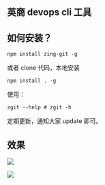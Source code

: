 ## 英商 devops cli 工具     


 
## 如何安装？

```shell
npm install zing-git -g
```

或者 clone 代码，本地安装

```shell
npm install . -g
```

使用：

```
zgit --help # zgit -h
```    

定期更新，通知大家 update 即可。

## 效果

![](http://www.gitrue.com:9000/image/A95FE3D1DCBD16064DF8824783448546.jpg)

![](http://www.gitrue.com:9000/image/A7055320A68EEF852DBA77002AEFBEED.jpg)

